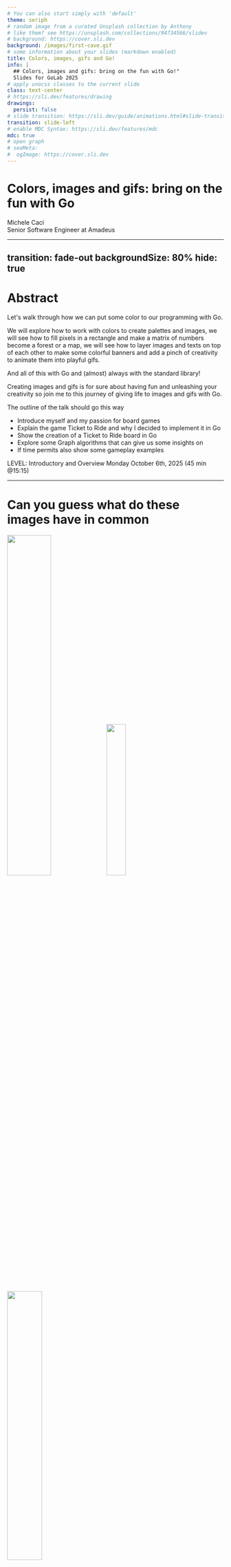 ```yaml
---
# You can also start simply with 'default'
theme: seriph
# random image from a curated Unsplash collection by Anthony
# like them? see https://unsplash.com/collections/94734566/slidev
# background: https://cover.sli.dev
background: /images/first-cave.gif
# some information about your slides (markdown enabled)
title: Colors, images, gifs and Go!
info: |
  ## Colors, images and gifs: bring on the fun with Go!"
  Slides for GoLab 2025
# apply unocss classes to the current slide
class: text-center
# https://sli.dev/features/drawing
drawings:
  persist: false
# slide transition: https://sli.dev/guide/animations.html#slide-transitions
transition: slide-left
# enable MDC Syntax: https://sli.dev/features/mdc
mdc: true
# open graph
# seoMeta:
#  ogImage: https://cover.sli.dev
---
```


# Colors, images and gifs: bring on the fun with Go

<div class="absolute bottom-10 text-left">
    <div>Michele Caci</div>
    <div>Senior Software Engineer at Amadeus</div>
    <div class="flex m-0 gap-1">
      <a href="https://github.com/mcaci" target="_blank" alt="Michele's GitHub" title="Michele's GitHub"
        class="text-xl slidev-icon-btn opacity-50 !border-none !hover:text-white">
        <carbon-logo-github />
      </a>
      <a href="https://x.com/goMicheleCaci" target="_blank" alt="Michele's X" title="Michele's X"
        class="text-xl slidev-icon-btn opacity-50 !border-none !hover:text-white">
        <carbon-logo-x />
      </a>
      <a href="https://www.linkedin.com/in/michele-caci-47770132/" target="_blank" alt="Michele's Linkedin" title="Michele's Linkedin"
        class="text-xl slidev-icon-btn opacity-50 !border-none !hover:text-white">
        <carbon-logo-linkedin />
      </a>
    </div>
</div>

---
transition: fade-out
backgroundSize: 80%
hide: true
---

# Abstract

<!-- layout: image-right -->

Let's walk through how we can put some color to our programming with Go.

We will explore how to work with colors to create palettes and images, we will see how to fill pixels in a rectangle and make a matrix of numbers become a forest or a map, we will see how to layer images and texts on top of each other to make some colorful banners and add a pinch of creativity to animate them into playful gifs.

And all of this with Go and (almost) always with the standard library!

Creating images and gifs is for sure about having fun and unleashing your creativity so join me to this journey of giving life to images and gifs with Go.

The outline of the talk should go this way

- Introduce myself and my passion for board games
- Explain the game Ticket to Ride and why I decided to implement it in Go
- Show the creation of a Ticket to Ride board in Go
- Explore some Graph algorithms that can give us some insights on
- If time permits also show some gameplay examples

LEVEL: Introductory and Overview
Monday October 6th, 2025 (45 min @15:15)

---

# Can you guess what do these images have in common

<img src="/images/actual-cave-with-sand.png" class="absolute top-25 left-20" style="width: 45%; height: auto;"/>
<img src="/images/bgGradient.png" class="absolute bottom-5 left-40" style="width: 30%; height: auto;"/>
<img src="/images/game_of_life.gif" class="absolute bottom-10 right-5" style="width: 40%; height: auto;"/>

<!-- Show a sequence of 3 images or gifs created with Go -->

---
layout: lblue-fact
---

They are all made in Go

---
layout: fact
---

# ⚠️ Disclaimer

<v-click>
Most of the images in this presentation are made in Go
</v-click>

<!-- If an image is not made in Go you'll notice -->

---

# Why would I even want to make images or gifs in Go?

<v-clicks>

- I love Go
- It’s fun
- The results can be weirdly satisfying

</v-clicks>

<img v-click src="/images/whatIsBestForImageProcessing.png" class="absolute top-25 left-50" style="width: 55%; height: auto;"/>
<img v-click src="/images/very-dull-page.png" class="absolute bottom-10 left-10" style="width: 40%; height: auto;"/>

<!-- 
- I love Go
  - It's a straightforward language that can generate performant programs
- It’s fun 
- The results can be weirdly satisfying
  - There are some images I couldn't believe myself to be able to generate
- When I googled "which programming language is best for pictures" I got this
  - So of course I had to do it in Go
-->

---
layout: intro
---
# 👋 Hello

Who am I?

I'm Michele

I work in Amadeus

I deploy and operate Splunk

My hobbies include languages, board games and TBA (something fun)

And I'm going to talk you about creativity, art and fun with Go!

<!-- Amadeus: we make travel working -->

---
layout: lblue-fact
---

Let's create our first image

---

# 🖼️ Our First Image

Step by step

<v-click>

1. We start by defining the bounds of the image as a rectangle

```go
r := image.Rect(0, 0, 1024, 768) // A 1024x768 image
```

</v-click>

<v-click>

2. We create the image using the rectangle and a color space

```go
img := image.NewRGBA(r)
```

</v-click>

<v-click>

3. We set the pixels of the image to the color we want

```go
for x := range r.Max.X {
  for y := range r.Max.Y {
    img.Set(x, y, color.RGBA{G: 150, A: 255})
  }
}
```

<arrow v-after x1="800" y1="325" x2="925" y2="280" color="#F00" width="2" arrowSize="1" />

</v-click>

<v-click>

4. We encode the image into a file with a specific format

```go
f, _ := os.Create("green.png")
png.Encode(f, img)
```

</v-click>

<img v-click="1" src="/images/bounds.png" class="absolute top-18 right-10" style="width: 28%; height: auto;"/>
<img v-click="5" src="/images/green.png" class="absolute top-50 right-25" style="width: 30%; height: auto;"/>

---

# 🖼️ Our First Image

Full code

```go{all|13-17|15}
package main

import (
  "image"
  "image/color"
  "image/png"
  "os"
)

func main() {
  r := image.Rect(0, 0, 1024, 768)
  img := image.NewRGBA(r)
  for x := range r.Max.X {
    for y := range r.Max.Y {
      img.Set(x, y, color.RGBA{G: 150, A: 255})
    }
  }
  f, _ := os.Create("green.png")
  png.Encode(f, img)
}
```

<img src="/images/green.png" class="absolute top-50 right-25" style="width: 30%; height: auto;"/>

---

# 🎨 Beyond our First Image

````md magic-move
```go
img.Set(x, y, color.RGBA{G: 150, A: 255})
```

```go
img.Set(x, y, color.RGBA{B: 150, A: 255})
```

```go
switch (x/32 + y/32) % 2 {
case 0:
  img.Set(x, y, color.RGBA{B: 150, A: 255})
default:
  img.Set(x, y, color.RGBA{G: 150, A: 255})
}
```

```go
img.Set(x, y, color.RGBA{
  B: uint8(float64(x) / float64(r.Max.X) * 255),
  G: uint8(float64(y) / float64(r.Max.Y) * 255),
  A: 255,
})
```

```go
img.Set(x, y, color.RGBA{
  R: uint8((1 + math.Cos(float64(x)/10)) * 255),
  G: uint8((1 + math.Sin(float64(y)/10)) * 255),
  A: 255,
})
```

```go
nano := uint32(time.Now().UnixNano())
img.Set(x, y, color.RGBA{
  R: uint8((nano >> 16) & 0xFF),
  G: uint8((nano >> 8) & 0xFF),
  B: uint8(nano & 0xFF),
  A: 255,
})
```
````

<img src="/images/green.png" class="absolute top-18 right-10" style="width: 28%; height: auto;"/>
<img v-click="+1" src="/images/blue.png" class="absolute top-35 right-20" style="width: 30%; height: auto;"/>
<img v-click="+2" src="/images/bgCheckerboard.png" class="absolute top-50 right-35" style="width: 30%; height: auto;"/>
<img v-click="+3" src="/images/bgGradient.png" class="absolute top-65 right-50" style="width: 28%; height: auto;"/>
<img v-click="+4" src="/images/plaid.png" class="absolute top-50 right-25" style="width: 40%; height: auto;"/>
<img v-click="+5" src="/images/timeflow.png" class="absolute top-50 right-25" style="width: 45%; height: auto;"/>

<!-- 
In the first image we started by setting all pixels to a fully opaque medium green (not too bright, not too dark)

We can easily change that to a fully opaque medium blue (not too bright, not too dark)

Or go even a bit further and create a checkerboard pattern or a gradient of blue and green where each pixel is a combination of blue and green that depend on the coordinates

We decide the color we want to paint the image the way we want and with the tools we want: our choice is just a function that decides what color goes where.

We can use math (yes, math) to create a nice plaid.

Or we can even visualize the flow of time. By the way if your really want to see how the fime flows, here it is... a malfunctioning TV screen: mystery solved, you're welcome.
-->

---
layout: lblue-fact
---

Fun fact

---
layout: fact
---

Piet Mondrian famously used Go to paint his "Composition with Red, Blue and Yellow" painting in 1930

<img src="/images/Piet_Mondriaan.jpg" class="absolute top-5 left-15" style="width: 15%; height: auto;"/>
<img src="/images/Piet_Mondriaan,_1930_-_Mondrian_Composition_II_in_Red,_Blue,_and_Yellow.jpg" class="absolute bottom-20 right-15" style="width: 10%; height: auto;"/>
<img v-click src="/images/pietGondrian.png" class="absolute top-10 left-60" style="width: 50%; height: auto;"/>

---
layout: lblue-fact
---

Can we use inputs for the creation of images?

<!-- 
A more guided image creation

We have been the ones deciding the color so far

Either by hardcoding it or by computing it via a function

Now we see how to use external input to drive the creation of the image
-->

---
layout: center
class: text-center
---

```
100021112110202312022010330204312040000111012143445142221414240220240442332040010320133120230011020
111110201332323210211143123214321343332124211413115514155115511033421001222101204330001300333011010
222100123300231230122203432310224441551434231352112532354252244334410042212441233243220102033110020
212210311310102334321243104133012535144151532555155341325352512544453402400411340202133231000102020
112002102322001003304233302040124544411225523533534235113353522233535550432232202401221022110311110
112102131331201432320312233124434232544144233241123334112232531521542551332434224211234133132330300
...
```

```
...
SbcccccccaaaaacaaaaaaaaccccccaaaaaccccccccciiinnntttxxxEzzzzyyyyvvqqqjjjdddccccc
abcccccccccccccaaaaaaaaaccccaaaaaaccccccccciiinnnntttxxxxyyyyyvvvvqqjjjdddcccccc
abcccccccccccccaaaaaaaaaacccaaaaaacccccccccciiinnnttttxxxyyyyyvvvqqqjjjdddcccccc
abccccccccccccccccaaaaaaacccaaaaaaccccccccccciiinnnntttwyyywyyyvvrrrkkjdddcccccc
abcccccccccccccccaaaaaaaaccccaaaccccccccccccciiihnnnttwwwywwyyywvrrrkkkeeccccccc
abcccccccccccccccaaaaaaaaccccccccccccccccccccchhhmmmsswwwwwwwwwwwvrrkkkeeccccccc
abcccccccaacccccccacaaacccccccccccccccccccaacchhhhmmsswwwwwswwwwwrrrkkkeeccccccc
abcccccccaaaccacccccaaacccccccccccccccaaccaaccchhhmmssswwwssrrwwwrrrkkkeeccccccc
abcccccccaaaaaaacccccccccccaaaccccccccaaaaaaccchhhmmssssssssrrrrrrrrkkkeeaaacccc
abcccccaaaaaaaaccccccccccccaaaaccccccccaaaaaaachhhmmmssssssllrrrrrrkkkeeeaaacccc
abccccaaaaaaaaaccccccccccccaaaacccccccccaaaaacchhhmmmmsssllllllllkkkkkeeeaaacccc
...
```

<arrow v-click x1="270" y1="152" x2="145" y2="102" color="#F00" width="2" arrowSize="1" />
<arrow v-click x1="280" y1="152" x2="155" y2="102" color="#F00" width="2" arrowSize="1" />
<arrow v-click x1="290" y1="152" x2="165" y2="102" color="#F00" width="2" arrowSize="1" />

---
layout: center
---

# Welcome to the Matrix

insert Go meme here

---

# 🧮 Using Inputs and Matrices

Reading from matrices

```go
for x := range r.Max.X {
  for y := range r.Max.Y {
    img.Set(x, y, color.RGBA{
      G: 35 + uint8(175.0/float64(m[x][y]+1)),
      A: 255,
      })
  }
}
```

<br/>

```go
for x := range r.Max.X {
  for y := range r.Max.Y {
    img.Set(x, y, color.RGBA{
      R: uint8(55 + 200*(float64(m[x][y])-('a'-1))/float64('z'+1-('a'-1))),
      G: uint8(50 + 150*(float64(m[x][y])-('a'-1))/float64('z'+1-('a'-1))),
      B: uint8(25 + 100*(float64(m[x][y])-('a'-1))/float64('z'+1-('a'-1))),
      A: 255,
    })
  }
}
```

<arrow v-click x1="380" y1="250" x2="320" y2="210" color="#F00" width="2" arrowSize="1" />
<arrow v-click="1" x1="380" y1="480" x2="320" y2="440" color="#F00" width="2" arrowSize="1" />

---
layout: center
class: text-center
---

```
100021112110202312022010330204312040000111012143445142221414240220240442332040010320133120230011020
111110201332323210211143123214321343332124211413115514155115511033421001222101204330001300333011010
222100123300231230122203432310224441551434231352112532354252244334410042212441233243220102033110020
212210311310102334321243104133012535144151532555155341325352512544453402400411340202133231000102020
112002102322001003304233302040124544411225523533534235113353522233535550432232202401221022110311110
112102131331201432320312233124434232544144233241123334112232531521542551332434224211234133132330300
...
```

<br/>

```
...
SbcccccccaaaaacaaaaaaaaccccccaaaaaccccccccciiinnntttxxxEzzzzyyyyvvqqqjjjdddccccc
abcccccccccccccaaaaaaaaaccccaaaaaaccccccccciiinnnntttxxxxyyyyyvvvvqqjjjdddcccccc
abcccccccccccccaaaaaaaaaacccaaaaaacccccccccciiinnnttttxxxyyyyyvvvqqqjjjdddcccccc
abccccccccccccccccaaaaaaacccaaaaaaccccccccccciiinnnntttwyyywyyyvvrrrkkjdddcccccc
abcccccccccccccccaaaaaaaaccccaaaccccccccccccciiihnnnttwwwywwyyywvrrrkkkeeccccccc
abcccccccccccccccaaaaaaaaccccccccccccccccccccchhhmmmsswwwwwwwwwwwvrrkkkeeccccccc
abcccccccaacccccccacaaacccccccccccccccccccaacchhhhmmsswwwwwswwwwwrrrkkkeeccccccc
abcccccccaaaccacccccaaacccccccccccccccaaccaaccchhhmmssswwwssrrwwwrrrkkkeeccccccc
abcccccccaaaaaaacccccccccccaaaccccccccaaaaaaccchhhmmssssssssrrrrrrrrkkkeeaaacccc
abcccccaaaaaaaaccccccccccccaaaaccccccccaaaaaaachhhmmmssssssllrrrrrrkkkeeeaaacccc
abccccaaaaaaaaaccccccccccccaaaacccccccccaaaaacchhhmmmmsssllllllllkkkkkeeeaaacccc
...
```

<img v-click="1" src="/images/forest.png" class="absolute top-15 right-20" style="width: 25%; height: auto;"/>
<img v-click="1" src="/images/hill.png" class="absolute bottom-5 right-25" style="width: 40%; height: auto;"/>

<!-- 
Add joke about the matrix movie and or bitmaps 
-->

---

# 🧮 Using Inputs and Matrices

Beyond the matrix

```
525,119 -> 525,122 -> 523,122 -> 523,125 -> 529,125 -> 529,122 -> 528,122 -> 528,119
497,69 -> 497,73 -> 489,73 -> 489,78 -> 504,78 -> 504,73 -> 501,73 -> 501,69
480,38 -> 480,31 -> 480,38 -> 482,38 -> 482,35 -> 482,38 -> 484,38 -> 484,35 -> 484,38 -> 486,38 -> 486,28 -> ...
480,38 -> 480,31 -> 480,38 -> 482,38 -> 482,35 -> 482,38 -> 484,38 -> 484,35 -> 484,38 -> 486,38 -> 486,28 -> ...
...
```

<v-click>

These are rules on 2D coordinates: $(x,y) \rightarrow (x1,y1)$

</v-click>

<v-clicks>

- X coordinate changes?
  - it's a horizontal wall
- Y coordinate changes?
  - it's a vertical wall
</v-clicks>

<!--
These are rules on 2D coordinates representing walls
 So we uses these rules to build a byte matrix with the coordinates representing this cave 
and use it as input to color our image-->

---

# 🧮 Using Inputs and Matrices

Drawing the landscape

```go
// var cave [][]byte
for i := range cave {
  for j := range cave[i] {
    var r, g, b uint8
    switch cave[i][j] {
    case 0:
      r, g, b = 25, 10, 0 // ~ black
    case '*':
      r, g, b = 150, 150, 0 // yellow
    default:
      r, g, b = 200, 100, 0 // orange
    }
    img.Set(i, j, color.RGBA{R: r, G: g, B: b, A: 255})
  }
}
```

<img v-click src="/images/cave.png" class="absolute top-45 left-35" style="width: 70%; height: auto;"/>
<img v-click src="/images/first-cave.gif" class="absolute top-45 left-35" style="width: 70%; height: auto;"/>
<img v-click src="/images/cave-with-sand.png" class="absolute top-45 left-35" style="width: 70%; height: auto;"/>
<img v-click src="/images/actual-cave-with-sand.png" class="absolute top-45 left-35" style="width: 70%; height: auto;"/>

<!-- These are `(x, y)` coordinates in a 2D space representing walls inside a cave -->

---
layout: lblue-fact
---

Let's see a real world example

---

# 🌍 A real world example

GitHub contribution table

<v-click>

From the HTML of a github user's homepage

```html
<td ... id="contribution-day-component-3-6" data-level="3" ...></td>
```
</v-click>

<arrow v-click="2" x1="430" y1="240" x2="370" y2="200" color="#F00" width="2" arrowSize="1" />
<arrow v-click="3" x1="540" y1="240" x2="480" y2="200" color="#F00" width="2" arrowSize="1" />

<v-clicks>

- `id` contains the (x, y) coordinates
- `data-level` is the index of the color from a __palette__
</v-clicks>

<img src="/images/actual-gh-contributions.png" class="absolute bottom-20 left-50" style="width: 60%; height: auto;"/>

<!-- 
For those who don't know a palette is a set of colors and in Go, conveniently, a palette is a slice of colors 
-->
---

# 🌍 A real world example

Palettes in Go

```go
// type color.Palette []color.Color
p := color.Palette{
  color.RGBA{R: 239 G: 242 B: 245 A: 255},  // 0xEFF2F5
  color.RGBA{R: 172 G: 238 B: 187 A: 255},  // 0xACEEBB
  color.RGBA{R: 74  G: 194 B: 107 A: 255},  // 0x4AC26B
  color.RGBA{R: 45  G: 164 B: 78  A: 255},  // 0x2DA44E
  color.RGBA{R: 17  G: 99  B: 41  A: 255},  // 0x116329
}
```

<img v-click src="/images/actual-gh-contributions.png" class="absolute top-40 right-15" style="width: 40%; height: auto;"/>
<arrow v-after x1="800" y1="300" x2="850" y2="250" color="#F00" width="2" arrowSize="1" />

<v-click>

Github input + color.Palette = contribution table
<img  src="/images/generated-gh-contributions.png" class="absolute bottom-30 left-40" style="width: 65%; height: auto;"/>
</v-click>

---
layout: lblue-fact
---

Fun fact

---
layout: fact
---

A less known version of the Monalisa is a paint by number painting made in Go

<img src="/images/leonardo-da-vinci.jpg" class="absolute top-5 left-15" style="width: 15%; height: auto;"/>
<img src="/images/Mona_Lisa,_by_Leonardo_da_Vinci.jpg" class="absolute bottom-5 right-15" style="width: 10%; height: auto;"/>
<img v-click src="/images/monalisaPaintByNumber.png" class="absolute top-10 left-80" style="width: 38%; height: auto;"/>

---
layout: lblue-fact
---

From setting colors to pixels to drawing layers

<!-- So far we have used a lot:

```go
func (p *RGBA) Set(x, y int, c color.Color) // For RGBA
```

We are now moving to:

```go
func Draw(dst Image, r image.Rectangle, src image.Image, sp image.Point, op Op)
``` -->

---

# 🗃️ Layering Images

A basic composition of two images

<v-click>

1. We create the first image `dst` as a green rectangle
2. We create the second image `src` as a smaller white rectangle

```go
func MakeLayer(r image.Rectangle, c color.RGBA) *image.RGBA {
  l := image.NewRGBA(r)
  for x := range r.Max.X {
    for y := range r.Max.Y {
      dst.Set(x, y, c)
    }
  }
  return l
}

dst := MakeLayer(image.Rect(0, 0, 1024, 768), color.RGBA{G: 150, A: 255})
src := MakeLayer(image.Rect(0, 0, 800, 600), color.White)
```
</v-click>

---

# 🗃️ Layering Images

A basic composition of two images

<v-click>

3. We draw `dst` over `src`

```go
draw.Draw(
  dst,   // the destination layer
  image.Rect(224, 168, dstR.Max.X, dstR.Max.Y),  // the area on dst where Draw can operate
  src,  // the source layer
  image.Point{224, 168}, // the starting point from which the source can be taken
  draw.Over, // the draw operation (draw src over dst)
)
```

</v-click>

<v-click>

4. And encode the result into a file

```go
f, _ := os.Create("white-in-green.png")
png.Encode(f, dst)
```

</v-click>

---

# 🗃️ Layering Images

Full code

```go
func MakeLayer(r image.Rectangle, c color.RGBA) *image.RGBA {
  l := image.NewRGBA(r)
  for x := range r.Max.X {
    for y := range r.Max.Y {
      dst.Set(x, y, c)
    }
  }
  return l
}

func main() {
  dst := MakeLayer(image.Rect(0, 0, 1024, 768), color.RGBA{G: 150, A: 255})
  src := MakeLayer(image.Rect(0, 0, 800, 600), color.White)
  draw.Draw(dst, image.Rect(224, 168, dstR.Max.X, dstR.Max.Y), src, image.Point{224, 168}, draw.Over)
  f, _ := os.Create("white-in-green.png")
  png.Encode(f, dst)
}

```

<img v-click src="/images/white-in-green.png" class="absolute top-20 right-25" style="width: 30%; height: auto;"/>

---

# 🗃️ Layering Images and Text

Creating a banner

<v-clicks>

1. Load a background image
2. Put a semi-transparent gray box inside
3. Add a nice gopher
4. Write some text
</v-clicks>

<v-click at=1>
````md magic-move{at:2}
```go
f, err := os.Open("golab-speakers.png")
// ...
// ...
// ...
baseImg, err := png.Decode(f)
```

```go
gray := image.NewUniform(color.RGBA{R: 150, G: 150, B: 150, A: 200})
// ...
// ...
// ...
draw.Draw(
  baseImg,
  image.Rect(110, 100, baseImg.Bounds().Dx()-110, baseImg.Bounds().Dy()-100), 
  gray, 
  image.Point{110, 100},
  draw.Over,
)
```

```go
f, err := os.Open("McaciGopherizeMe.png")
// ...
gopherized, err := png.Decode(f)
// ...
draw.Draw(
  baseImg,
  image.Rect(130, 130, baseImg.Bounds().Dx()-130, baseImg.Bounds().Dy()-130), 
  gray, 
  image.Point{130, 130},
  draw.Over,
)
```

```go
import "github.com/golang/freetype"
// ...
ctx := freetype.NewContext()
// ... fill context information ...
ctx.DrawString("Colors, images and gifs:", fixed.P(1200, 400))
ctx.DrawString("bring on the fun with Go", fixed.P(1250, 550))
ctx.DrawString("by Michele Caci", fixed.P(1650, 1150))
```
````

</v-click>


<img v-click="+1" src="/images/golab-speakers.png" class="absolute top-45 right-25" style="width: 30%; height: auto;"/>
<img v-click="+2" src="/images/composition-gray.png" class="absolute top-45 right-25" style="width: 30%; height: auto;"/>
<img v-click="+3" src="/images/composition-gopher.png" class="absolute top-45 right-25" style="width: 30%; height: auto;"/>
<img v-click="+4" src="/images/composition.png" class="absolute top-45 right-25" style="width: 30%; height: auto;"/>

---

# 🗃️ How about some ASCII Art?

Printing ASCII Art

<v-click>

```go
package main

import figure "github.com/common-nighthawk/go-figure"

func main() {
  const figlet = "standard"
  const text = "Welcome to GoLab!"
  fig := figure.NewFigure(text, figlet, true)
  fig.Print()
}
```
</v-click>

<br/>

<v-click>

```bash
mcaci@mcaciLaptop:~/go/src/github.com/mcaci/golab25-ColorsGifsGo-slides/src/go/asciiart$ go run .
 __        __         _                                       _                ____           _               _       _
 \ \      / /   ___  | |   ___    ___    _ __ ___     ___    | |_    ___      / ___|   ___   | |       __ _  | |__   | |
  \ \ /\ / /   / _ \ | |  / __|  / _ \  | '_ ` _ \   / _ \   | __|  / _ \    | |  _   / _ \  | |      / _` | | '_ \  | |
   \ V  V /   |  __/ | | | (__  | (_) | | | | | | | |  __/   | |_  | (_) |   | |_| | | (_) | | |___  | (_| | | |_) | |_|
    \_/\_/     \___| |_|  \___|  \___/  |_| |_| |_|  \___|    \__|  \___/     \____|  \___/  |_____|  \__,_| |_.__/  (_)
```

</v-click>

<!-- We'll make use of an external library [`go-figure`](github.com/common-nighthawk/go-figure). Whose normal usage is this one -->

---

# 🗃️ Layering Images and Text

ASCII Art in an image

````md magic-move
```go
package main

import (
  figure "github.com/common-nighthawk/go-figure"
)

func main() {
  const figlet = "standard"
  const text = "Welcome to GoLab!"
  fig := figure.NewFigure(text, figlet, true)
  fig.Print()
}
```

```go
package main

import (
  figure "github.com/common-nighthawk/go-figure"
)

func main() {
  const figlet = "standard"
  const text = "Welcome to GoLab!"
  fig := figure.NewFigure(text, figlet, true)
  lines := fig.Slicify()
}
```

```go
package main

import (
  figure "github.com/common-nighthawk/go-figure"
  "github.com/golang/freetype"
)

func main() {
  const figlet = "standard"
  const text = "Welcome to GoLab!"
  fig := figure.NewFigure(text, figlet, true)
  lines := fig.Slicify()
  // ...
  const height = 100
  ctx := freetype.NewContext()
  // ... fill context information ...
  for i := range lines {
    ctx.DrawString(lines[i], fixed.P(0, height * (i +  1)))
  }
}
```
````

<img v-click="+3" src="/images/asciiart.png" class="absolute top-55 right-15" style="width: 60%; height: auto;"/>
<img v-click="+4" src="/images/asciiart-plaid.png" class="absolute top-85 right-15" style="width: 60%; height: auto;"/>

---
layout: lblue-fact
---

Fun fact

---
layout: fact
---

And that's how Pablo Picasso used Go to paint his famous Gopher

<img src="/images/picasso-selfportrait.jpg" class="absolute top-5 left-15" style="width: 15%; height: auto;"/>
<img v-click src="/images/picasso-gopher.png" class="absolute top-10 left-80" style="width: 38%; height: auto;"/>

<!-- Isn't it beautiful? -->

---

# 🎞️ Entering Animations

Go GIFs Basic

<v-clicks>

```go
type GIF struct {
  Image []*image.Paletted // The successive images (frames).
  Delay []int             // The successive delay times, one per frame, in 100ths of a second.
  )/ ...
}
```

The main difference between image.RGBA and image.Paletted is the usage of a palette.

</v-clicks>

---

# 🎞️ Entering Animations

<v-clicks>

- Instantiate a variable of type `gif.GIF` and fill its fields

```go
import "image/gif"

// var frm1, frm2 *image.Paletted
g := gif.GIF{
  Image: []*image.Paletted{frm1, frm2},
  Delay: []int{150, 150},
}  
```

- Encode the gif into a file

```go
// var f, err = os.Create("my-first-gif.gif")
gif.EncodeAll(f, &g)
```

</v-clicks>

---

# 🎞️ A basic example

2-frame GIF

1. The first frame is a green rectangle
2. The second frame is a yellow rectangle

<v-click>

```go
func MakeFrame(c color.RGBA) *image.Paletted {
  r := image.Rect(0, 0, 1024, 768)
  frm := image.NewPaletted(r, palette.Plan9)
  draw.Draw(frm, r, image.NewUniform(c), image.Pt(0, 0), draw.Over)
  return frm
}

func main() {
  frm1 := MakeFrame(color.RGBA{G: 150, A: 255})
  frm2 := MakeFrame(color.RGBA{G: 150, R: 150, A: 255})
  f, _ := os.Create("myFirst.gif")
  g := &gif.GIF{
    Image: []*image.Paletted{frm1, frm2},
    Delay: []int{150, 150},
  }
  gif.EncodeAll(f, g)
}
```
</v-click>

<img v-click src="/images/myFirst.gif" class="absolute top-50 right-25" style="width: 30%; height: auto;"/>

---
layout: lblue-fact
---

And this is just the beginning

<img v-click src="/images/gradients.gif" class="absolute top-15 left-30" style="width: 30%; height: auto;"/>
<img v-click src="/images/progressbar.gif" class="absolute bottom-10 left-80" style="width: 38%; height: auto;"/>
<img v-click src="/images/first-cave.gif" class="absolute top-50 right-25" style="width: 30%; height: auto;"/>
<img v-click src="/images/game_of_life.gif" class="absolute top-50 left-25" style="width: 30%; height: auto;"/>
<img v-click src="/images/LunchBreak.gif" class="absolute top-25 right-25" style="width: 30%; height: auto;"/>
<img v-click src="/images/timeflow.gif" class="absolute bottom-5 right-20" style="width: 30%; height: auto;"/>

---
layout: lblue-fact
---

Fun fact

---
layout: fact
---

The sky is the limit

---

## 🙌 Wrapping Up

- Recap of what we covered
- Resources and links
- Final thoughts: code is a canvas!

- It shows that Go can hold its ground when working with images
  - Go is not the first language mentioned for image creation, so of course I had to do that (wink to the way Ron Evans says, Go is not for that, so of course I had to do it in Go)
- 🎨 Why Color in Code?
  - Programming isn't just logic—it's also art
  - Go is fast, simple, and surprisingly good at graphics
  - We'll use (almost) only the standard library!

---

## 💬 Q&A

- Ask me anything!
- Connect with me online

## 🧰 Tools & Techniques

- Go packages used (mostly standard library)
- Tips for working with images and pixels
- How to stay creative while coding

## 🧠 What You Can Build

- Fun projects: maps, games, visualizations
- Ideas to explore on your own
- Encouragement to experiment!

---
layout: lblue-end
---

<div class="text-white font-size-10">
Thank you very much!
</div>

<div class="absolute bottom-10">
  <div  class="text-white">Michele Caci</div>
  <div class="flex m-0 gap-1">
    <a href="https://github.com/mcaci" target="_blank" alt="Michele's GitHub" title="Michele's GitHub"
      class="text-xl slidev-icon-btn opacity-50 !border-none !hover:text-white">
      <carbon-logo-github />
    </a>
    <a href="https://x.com/goMicheleCaci" target="_blank" alt="Michele's X" title="Michele's X"
      class="text-xl slidev-icon-btn opacity-50 !border-none !hover:text-white">
      <carbon-logo-x />
    </a>
    <a href="https://www.linkedin.com/in/michele-caci-47770132/" target="_blank" alt="Michele's Linkedin" title="Michele's Linkedin"
      class="text-xl slidev-icon-btn opacity-50 !border-none !hover:text-white">
      <carbon-logo-linkedin />
    </a>
  </div>
</div>
<img src="/images/michelecaciQR.jpeg" class="absolute bottom-5 right-5 text-right" style="width: 20%; height: auto;"/>

<!-- HOW ABOUT A FUNNY IDEA FOR PEACE OUT? LIKE A ENDING CREDITS? OR SOMETHING ELSE? TO BE SEEN -->